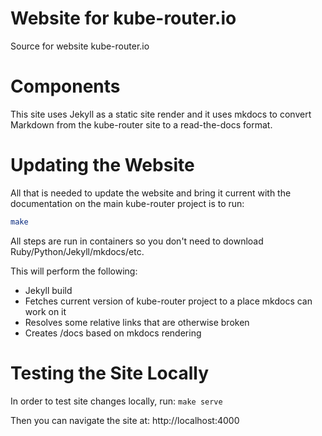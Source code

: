 # Website for kube-router.io
Source for website kube-router.io

# Components
This site uses Jekyll as a static site render and it uses mkdocs to convert
Markdown from the kube-router site to a read-the-docs format.

# Updating the Website

All that is needed to update the website and bring it current with the
documentation on the main kube-router project is to run:
```sh
make
```

All steps are run in containers so you don't need to download
Ruby/Python/Jekyll/mkdocs/etc.

This will perform the following:
* Jekyll build
* Fetches current version of kube-router project to a place mkdocs can work on
  it
* Resolves some relative links that are otherwise broken
* Creates /docs based on mkdocs rendering

# Testing the Site Locally

In order to test site changes locally, run: `make serve`

Then you can navigate the site at: http://localhost:4000
